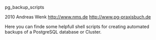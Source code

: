 pg_backup_scripts

2010 Andreas Wenk http://www.nms.de http://www.pg-praxisbuch.de

Here you can finde some helpfull shell scripts for creating automated backups of
a PostgreSQL database or Cluster.


